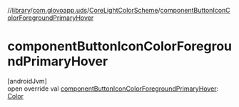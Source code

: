 //[library](../../../index.md)/[com.glovoapp.uds](../index.md)/[CoreLightColorScheme](index.md)/[componentButtonIconColorForegroundPrimaryHover](component-button-icon-color-foreground-primary-hover.md)

# componentButtonIconColorForegroundPrimaryHover

[androidJvm]\
open override val [componentButtonIconColorForegroundPrimaryHover](component-button-icon-color-foreground-primary-hover.md): [Color](https://developer.android.com/reference/kotlin/androidx/compose/ui/graphics/Color.html)
